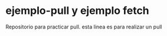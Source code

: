 # ejemplo-pull y ejemplo fetch
Repositorio para practicar pull.
esta linea es para realizar un pull
